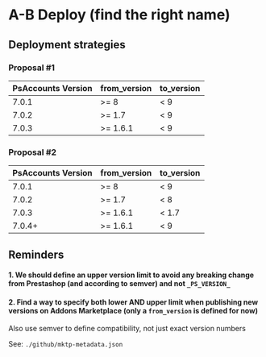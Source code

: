 # A-B Deploy (find the right name)

## Deployment strategies

### Proposal #1

| PsAccounts Version | from_version | to_version |
|--------------------|--------------|------------|
| 7.0.1              | \>= 8        | < 9        |
| 7.0.2              | \>= 1.7      | < 9        |
| 7.0.3              | \>= 1.6.1    | < 9        |

### Proposal #2

| PsAccounts Version | from_version | to_version |
|--------------------|--------------|------------|
| 7.0.1              | \>= 8        | < 9        |
| 7.0.2              | \>= 1.7      | < 8        |
| 7.0.3              | \>= 1.6.1    | < 1.7      |
| 7.0.4+             | \>= 1.6.1    | < 9        |

## Reminders

#### 1. We should define an upper version limit to avoid any breaking change from Prestashop (and according to semver) and not `_PS_VERSION_`

#### 2. Find a way to specify both lower AND upper limit when publishing new versions on Addons Marketplace (only a `from_version` is defined for now)

Also use semver to define compatibility, not just exact version numbers

See: `./github/mktp-metadata.json`
